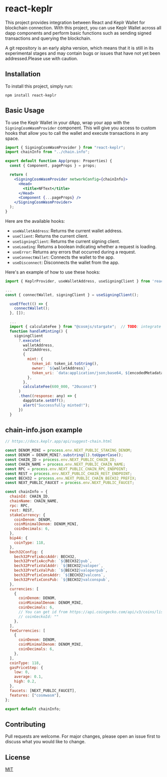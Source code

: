 # react-keplr

This project provides integration between React and Keplr Wallet for blockchain connection. With this project, you can use Keplr Wallet across all dapp components and perform basic functions such as sending signed transactions and querying the blockchain.

A git repository is an early alpha version, which means that it is still in its experimental stages and may contain bugs or issues that have not yet been addressed.Please use with caution.

## Installation

To install this project, simply run:

```
npm install react-keplr
```

## Basic Usage

To use the Keplr Wallet in your dApp, wrap your app with the `SigningCosmWasmProvider` component. This will give you access to custom hooks that allow you to call the wallet and execute transactions in any space.


```jsx
import { SigningCosmWasmProvider } from "react-keplr";
import chainInfo from "../chain.info";

export default function App(props: Properties) {
  const { Component, pageProps } = props;

  return (
    <SigningCosmWasmProvider networkConfig={chainInfo}>
      <Head>
        <title>NFText</title>
      </Head>
      <Component {...pageProps} />
    </SigningCosmWasmProvider>
  );
}
```

Here are the available hooks:

- `useWalletAddress`: Returns the current wallet address.
- `useClient`: Returns the current client.
- `useSigningClient`: Returns the current signing client.
- `useLoading`: Returns a boolean indicating whether a request is loading.
- `useError`: Returns any errors that occurred during a request.
- `useConnectWallet`: Connects the wallet to the app.
- `useDisconnect`: Disconnects the wallet from the app.

Here's an example of how to use these hooks:

```jsx
import { KeplrProvider, useWalletAddress, useSigningClient } from 'react-keplr';

...
const { connectWallet, signingClient } = useSigningClient();

  useEffect(() => {
    connectWallet();
  }, []);

  ...
  import { calculateFee } from "@cosmjs/stargate";  // TODO: integrate into library + config
  function handleMinting() {
    signingClient
      ?.execute(
        walletAddress,
        cw721Address,
        {
          mint: {
            token_id: token_id.toString(),
            owner: `${walletAddress}`,
            token_uri: `data:application/json;base64, ${encodedMetadata}`,
          },
        },
        calculateFee(600_000, "20uconst")
      )
      .then((response: any) => {
        dappState.setOff();
        alert("Successfully minted!");
      })
  }


```

## chain-info.json example
```jsx
// https://docs.keplr.app/api/suggest-chain.html

const DENOM_MINI = process.env.NEXT_PUBLIC_STAKING_DENOM;
const DENOM = DENOM_MINI?.substring(1).toUpperCase();
const CHAIN_ID = process.env.NEXT_PUBLIC_CHAIN_ID;
const CHAIN_NAME = process.env.NEXT_PUBLIC_CHAIN_NAME;
const RPC = process.env.NEXT_PUBLIC_CHAIN_RPC_ENDPOINT;
const REST = process.env.NEXT_PUBLIC_CHAIN_REST_ENDPOINT;
const BECH32 = process.env.NEXT_PUBLIC_CHAIN_BECH32_PREFIX;
const NEXT_PUBLIC_FAUCET = process.env.NEXT_PUBLIC_FAUCET;

const chainInfo = {
  chainId: CHAIN_ID,
  chainName: CHAIN_NAME,
  rpc: RPC,
  rest: REST,
  stakeCurrency: {
    coinDenom: DENOM,
    coinMinimalDenom: DENOM_MINI,
    coinDecimals: 6,
  },
  bip44: {
    coinType: 118,
  },
  bech32Config: {
    bech32PrefixAccAddr: BECH32,
    bech32PrefixAccPub: `${BECH32}pub`,
    bech32PrefixValAddr: `${BECH32}valoper`,
    bech32PrefixValPub: `${BECH32}valoperpub`,
    bech32PrefixConsAddr: `${BECH32}valcons`,
    bech32PrefixConsPub: `${BECH32}valconspub`,
  },
  currencies: [
    {
      coinDenom: DENOM,
      coinMinimalDenom: DENOM_MINI,
      coinDecimals: 6,
      // You can get id from https://api.coingecko.com/api/v3/coins/list if it is listed.
      // coinGeckoId: ""
    },
  ],
  feeCurrencies: [
    {
      coinDenom: DENOM,
      coinMinimalDenom: DENOM_MINI,
      coinDecimals: 6,
    },
  ],
  coinType: 118,
  gasPriceStep: {
    low: 0,
    average: 0.1,
    high: 0.2,
  },
  faucets: [NEXT_PUBLIC_FAUCET],
  features: ["cosmwasm"],
};

export default chainInfo;

```

## Contributing

Pull requests are welcome. For major changes, please open an issue first to discuss what you would like to change.

## License

[MIT](https://choosealicense.com/licenses/mit/)